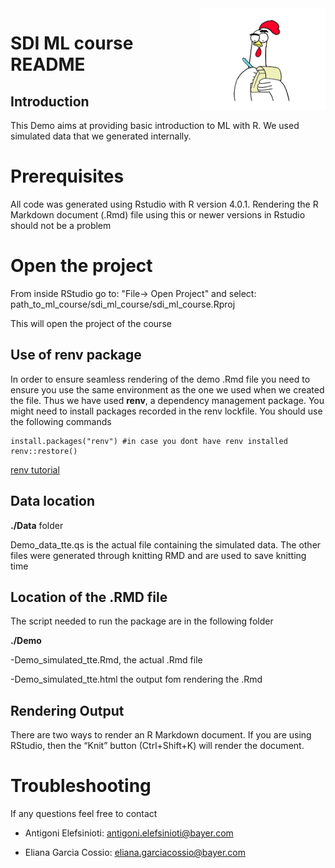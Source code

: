                                              
<img src="readme.PNG" width="200" align="right" />

# SDI ML course README

## Introduction

This Demo aims at providing basic introduction to ML with R. We used simulated data that we generated internally. 

# Prerequisites

All code was generated using Rstudio with R version 4.0.1.  Rendering the R Markdown document (.Rmd) file using this or newer versions in Rstudio should not be a problem

# Open the project 

From inside RStudio go to: "File-> Open Project" and select: path_to_ml_course/sdi_ml_course/sdi_ml_course.Rproj

This will open the project of the course

## Use of renv package

In order to ensure seamless rendering of the demo .Rmd file you need to ensure you use the same environment as the one we used when we created the file. Thus we have used **renv**, a dependency management package. 
You might need to install packages recorded in the renv lockfile.
You should use the following commands

```
install.packages("renv") #in case you dont have renv installed
renv::restore()
```
[renv tutorial](https://rstudio.github.io/renv/articles/renv.html)

## Data location

**./Data** folder

Demo_data_tte.qs is the actual file containing the simulated data. The other files were generated through knitting RMD and are used to save knitting time

## Location of the .RMD file

The script needed to run the package are in the following folder

**./Demo**

-Demo_simulated_tte.Rmd, the actual .Rmd file

-Demo_simulated_tte.html the output fom rendering the .Rmd

## Rendering Output
There are two ways to render an R Markdown document. If you are using RStudio, then the “Knit” button (Ctrl+Shift+K) will render the document.

# Troubleshooting

If any questions feel free to contact

- Antigoni Elefsinioti: <antigoni.elefsinioti@bayer.com>

- Eliana Garcia Cossio: <eliana.garciacossio@bayer.com>
  
